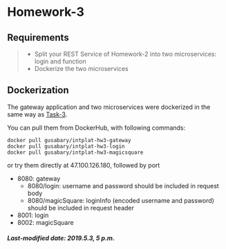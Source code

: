 # Homework-3

## Requirements

>+ Split your REST Service of Homework-2 into two microservices: login and function
>+ Dockerize the two microservices

## Dockerization

The gateway application and two microservices were dockerized in the same way as [Task-3](../../Tasks/Task-3).

You can pull them from DockerHub, with following commands:

```
docker pull gusabary/intplat-hw3-gateway
docker pull gusabary/intplat-hw3-login
docker pull gusabary/intplat-hw3-magicsquare
```

or try them directly at 47.100.126.180, followed by port

+ 8080: gateway
  + 8080/login: username and password should be included in request body
  + 8080/magicSquare: loginInfo (encoded username and password) should be included in request header
+ 8001: login
+ 8002: magicSquare

##### Last-modified date: 2019.5.3, 5 p.m.